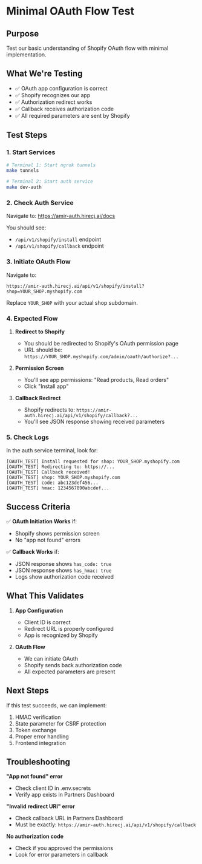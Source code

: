 # Minimal OAuth Flow Test

## Purpose
Test our basic understanding of Shopify OAuth flow with minimal implementation.

## What We're Testing
- ✅ OAuth app configuration is correct
- ✅ Shopify recognizes our app
- ✅ Authorization redirect works
- ✅ Callback receives authorization code
- ✅ All required parameters are sent by Shopify

## Test Steps

### 1. Start Services
```bash
# Terminal 1: Start ngrok tunnels
make tunnels

# Terminal 2: Start auth service
make dev-auth
```

### 2. Check Auth Service
Navigate to: https://amir-auth.hirecj.ai/docs

You should see:
- `/api/v1/shopify/install` endpoint
- `/api/v1/shopify/callback` endpoint

### 3. Initiate OAuth Flow

Navigate to:
```
https://amir-auth.hirecj.ai/api/v1/shopify/install?shop=YOUR_SHOP.myshopify.com
```

Replace `YOUR_SHOP` with your actual shop subdomain.

### 4. Expected Flow

1. **Redirect to Shopify**
   - You should be redirected to Shopify's OAuth permission page
   - URL should be: `https://YOUR_SHOP.myshopify.com/admin/oauth/authorize?...`

2. **Permission Screen**
   - You'll see app permissions: "Read products, Read orders"
   - Click "Install app"

3. **Callback Redirect**
   - Shopify redirects to: `https://amir-auth.hirecj.ai/api/v1/shopify/callback?...`
   - You'll see JSON response showing received parameters

### 5. Check Logs
In the auth service terminal, look for:
```
[OAUTH_TEST] Install requested for shop: YOUR_SHOP.myshopify.com
[OAUTH_TEST] Redirecting to: https://...
[OAUTH_TEST] Callback received!
[OAUTH_TEST] shop: YOUR_SHOP.myshopify.com
[OAUTH_TEST] code: abc123def456...
[OAUTH_TEST] hmac: 1234567890abcdef...
```

## Success Criteria

✅ **OAuth Initiation Works** if:
- Shopify shows permission screen
- No "app not found" errors

✅ **Callback Works** if:
- JSON response shows `has_code: true`
- JSON response shows `has_hmac: true`
- Logs show authorization code received

## What This Validates

1. **App Configuration**
   - Client ID is correct
   - Redirect URL is properly configured
   - App is recognized by Shopify

2. **OAuth Flow**
   - We can initiate OAuth
   - Shopify sends back authorization code
   - All expected parameters are present

## Next Steps

If this test succeeds, we can implement:
1. HMAC verification
2. State parameter for CSRF protection
3. Token exchange
4. Proper error handling
5. Frontend integration

## Troubleshooting

**"App not found" error**
- Check client ID in .env.secrets
- Verify app exists in Partners Dashboard

**"Invalid redirect URI" error**
- Check callback URL in Partners Dashboard
- Must be exactly: `https://amir-auth.hirecj.ai/api/v1/shopify/callback`

**No authorization code**
- Check if you approved the permissions
- Look for error parameters in callback